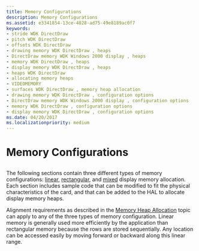 ```yaml
---
title: Memory Configurations
description: Memory Configurations
ms.assetid: e3341854-13ce-4028-ad75-49e8189ac0f7
keywords:
- stride WDK DirectDraw
- pitch WDK DirectDraw
- offsets WDK DirectDraw
- drawing memory WDK DirectDraw , heaps
- DirectDraw memory WDK Windows 2000 display , heaps
- memory WDK DirectDraw , heaps
- display memory WDK DirectDraw , heaps
- heaps WDK DirectDraw
- allocating memory heaps
- VIDEOMEMORY
- surfaces WDK DirectDraw , memory heap allocation
- drawing memory WDK DirectDraw , configuration options
- DirectDraw memory WDK Windows 2000 display , configuration options
- memory WDK DirectDraw , configuration options
- display memory WDK DirectDraw , configuration options
ms.date: 04/20/2017
ms.localizationpriority: medium
---
```


# Memory Configurations


## <span id="ddk_memory_configurations_gg"></span><span id="DDK_MEMORY_CONFIGURATIONS_GG"></span>


The following sections contain three different types of memory configurations: [linear](linear-memory-allocation.md), [rectangular](rectangular-memory-allocation.md), and [mixed](mixed-memory-allocation.md) display memory allocation. Each section includes sample code that can be modified to fit the physical characteristics of the card, and that can be added to the HAL to allocate display memory heaps.

Alignment requirements as described in the [Memory Heap Allocation](memory-heap-allocation.md) topic can apply to any of the three types of memory configuration. Linear memory is generally used more efficiently by the application than rectangular memory because the rows are stored sequentially. Any location can be accessed easily by moving forward or backward along this linear range.

 

 





